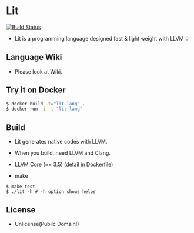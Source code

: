 # Lit
[![Build Status](https://travis-ci.org/maekawatoshiki/lit-x86.svg?branch=llvm)](https://travis-ci.org/maekawatoshiki/lit-x86)

- Lit is a programming language designed fast & light weight with LLVM :bulb:

## Language Wiki
- Please look at Wiki.

## Try it on Docker
```sh
$ docker build -t="lit-lang" .
$ docker run -i -t "lit-lang"
```

## Build
- Lit generates native codes with LLVM.
- When you build, need LLVM and Clang.

- LLVM Core (== 3.5) (detail in Dockerfile)
- make

```
$ make test
$ ./lit -h # -h option shows helps
```

## License
- Unlicense(Pubilc Domain!)
